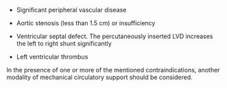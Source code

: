 - Significant peripheral vascular disease

- Aortic stenosis (less than 1.5 cm) or insufficiency

- Ventricular septal defect. The percutaneously inserted LVD increases the left to right shunt significantly

- Left ventricular thrombus

In the presence of one or more of the mentioned contraindications, another modality of mechanical circulatory support should be considered.
